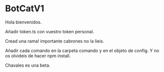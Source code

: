 # BotCatV1

Hola bienvenidos.

Añadir token.ts con vuestro token personal. 

Cread una rama! importante cabrones no la lieis. 

Añadir cada comando en la carpeta comando y en el objeto de config. Y no os olvideis de hacer npm install.

Chavales es una beta.
